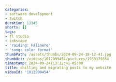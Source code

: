 ```yaml
---
categories:
- software development
- twitch
duration: 13345
shorts: []
tags:
- fl studio
- inkscape
- 'raiding: Falinere'
- 'song: color format'
thumbPath: /assets/thumbs/2024-09-24-18-12-41.jpg
thumbUri: /videos/1012999454/pictures/1933179834
timestamp: 2024-09-24T13:12:41-05:00
title: chilling and migrating posts to my website
videoId: '1012999454'
---
```

